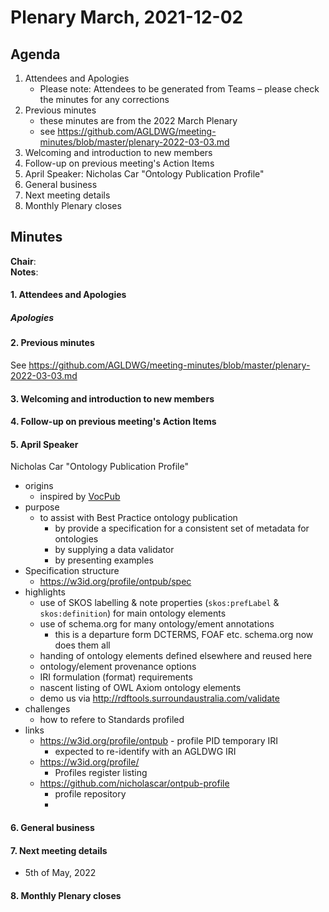 # Plenary March, 2021-12-02

## Agenda

1. Attendees and Apologies
    * Please note: Attendees to be generated from Teams – please check the minutes for any corrections
2. Previous minutes
    * these minutes are from the 2022 March Plenary
    * see https://github.com/AGLDWG/meeting-minutes/blob/master/plenary-2022-03-03.md
3. Welcoming and introduction to new members
4. Follow-up on previous meeting's Action Items
5. April Speaker: Nicholas Car "Ontology Publication Profile"
7. General business 
8. Next meeting details
9. Monthly Plenary closes

## Minutes

**Chair**:  
**Notes**: 

#### 1. Attendees and Apologies
 
##### Apologies

#### 2. Previous minutes

See https://github.com/AGLDWG/meeting-minutes/blob/master/plenary-2022-03-03.md

#### 3. Welcoming and introduction to new members 

#### 4. Follow-up on previous meeting's Action Items

#### 5. April Speaker

Nicholas Car "Ontology Publication Profile"

* origins
    * inspired by [VocPub](https://w3id.org/profile/vocpub)
* purpose
    * to assist with Best Practice ontology publication
        * by provide a specification for a consistent set of metadata for ontologies
        * by supplying a data validator
        * by presenting examples
* Specification structure
    * https://w3id.org/profile/ontpub/spec
* highlights
    * use of SKOS labelling & note properties (`skos:prefLabel` & `skos:definition`) for main ontology elements
    * use of schema.org for many ontology/ement annotations
        * this is a departure form DCTERMS, FOAF etc. schema.org now does them all
    * handing of ontology elements defined elsewhere and reused here
    * ontology/element provenance options
    * IRI formulation (format) requirements
    * nascent listing of OWL Axiom ontology elements
    * demo us via http://rdftools.surroundaustralia.com/validate
* challenges
    * how to refere to Standards profiled
* links
    * https://w3id.org/profile/ontpub - profile PID temporary IRI
        * expected to re-identify with an AGLDWG IRI
    * https://w3id.org/profile/
        * Profiles register listing
    * https://github.com/nicholascar/ontpub-profile
        * profile repository
        * 

#### 6. General business 

#### 7. Next meeting details

* 5th of May, 2022

#### 8. Monthly Plenary closes
